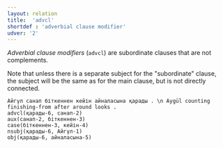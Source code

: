 ```yaml
---
layout: relation
title:  'advcl'
shortdef : 'adverbial clause modifier'
udver: '2'
---
```


*Adverbial clause modifiers* (`advcl`) are subordinate clauses that
are not complements.

Note that unless there is a separate subject for the "subordinate" clause,
the subject will be the same as for the main clause, but is not directly connected.

~~~ sdparse
Айгүл санап біткеннен кейін айналасына қарады . \n Aygül counting finishing-from after around looks .
advcl(қарады-6, санап-2)
aux(санап-2, біткеннен-3)
case(біткеннен-3, кейін-4)
nsubj(қарады-6, Айгүл-1)
obj(қарады-6, айналасына-5)
~~~

<!-- Interlanguage links updated Ne 5. května 2024, 18:20:32 CEST -->
